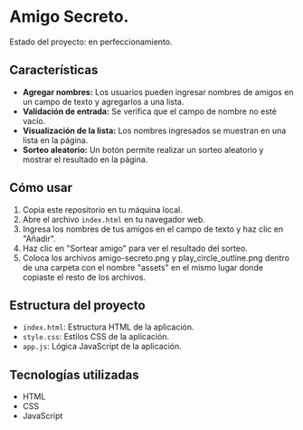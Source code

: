 <h1> Amigo Secreto.</h1>

Estado del proyecto: en perfeccionamiento.

## Características

* **Agregar nombres:** Los usuarios pueden ingresar nombres de amigos en un campo de texto y agregarlos a una lista.
* **Validación de entrada:** Se verifica que el campo de nombre no esté vacío.
* **Visualización de la lista:** Los nombres ingresados se muestran en una lista en la página.
* **Sorteo aleatorio:** Un botón permite realizar un sorteo aleatorio y mostrar el resultado en la página.

## Cómo usar

1.  Copia este repositorio en tu máquina local.
2.  Abre el archivo `index.html` en tu navegador web.
3.  Ingresa los nombres de tus amigos en el campo de texto y haz clic en "Añadir".
4.  Haz clic en "Sortear amigo" para ver el resultado del sorteo.
5.  Coloca los archivos amigo-secreto.png y play_circle_outline.png dentro de una carpeta con el nombre "assets" en el mismo lugar donde copiaste el resto de los archivos.

## Estructura del proyecto

* `index.html`: Estructura HTML de la aplicación.
* `style.css`: Estilos CSS de la aplicación.
* `app.js`: Lógica JavaScript de la aplicación.


## Tecnologías utilizadas

* HTML
* CSS
* JavaScript



